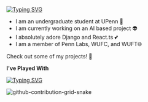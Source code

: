[![Typing SVG](https://readme-typing-svg.demolab.com?font=Fira+Code&pause=1000&color=1FF71D&width=435&lines=Hey+there!;My+name+is+Alex!;Welcome+to+my+GitHub+profile)](https://git.io/typing-svg) 

- I am an undergraduate student at UPenn 📘
- I am currently working on an AI based project 👽
- I absolutely adore Django and React.ts 💕
- I am a member of Penn Labs, WUFC, and WUFT🌐

Check out some of my projects! 🚀




**I've Played With**


[![Typing SVG](https://readme-typing-svg.demolab.com?font=Fira+Code&duration=2000&pause=1000&color=F71581&width=435&lines=Django;React.js;Next.js;Express.js;PostgreSQL;MongoDB;Docker;Kubernetes)](https://git.io/typing-svg)

![github-contribution-grid-snake](https://user-images.githubusercontent.com/103473998/215005781-4b2dbed8-5ddb-44bc-b7e1-947a088872bc.gif)
